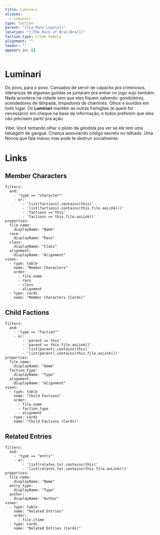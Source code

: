 ```yaml
---
title: Luminari
aliases:
  - Luminari
type: faction
parent: "[[La Mano Legata]]"
location: "[[The Rock of Bral|Bral]]"
faction_type: Crime Family
alignment: ""
leader: ""
appears_in: []
---
```

# Luminari

Do povo, para o povo. Cansados de servir de capacho pra criminosos, lideranças de algumas guildas se juntaram pra entrar no jogo sujo também. Nada acontece na cidade sem que eles fiquem sabendo: gondoleiros, acendedores de lâmpada, limpadores de chaminés. Olhos e ouvidos em todo lugar. Os **Luminari** mantém as outras Famiglias (e quem for necessário) em cheque na base da informação, e todos preferem que eles não precisem partir pra ação. 

Vibe: Você tentando olhar o piloto da gôndola pra ver se ele tem uma tatuagem de gangue. Criança assoviando código secreto no telhado. Uma Nonna que fala manso mas pode te destruir socialmente.

<!-- DYNAMIC:related-entries -->

# Links

## Member Characters
```base
filters:
  and:
    - 'type == "character"'
    - or:
        - 'list(factions).contains(this)'
        - 'list(factions).contains(this.file.asLink())'
        - 'factions == this'
        - 'factions == this.file.asLink()'
properties:
  file.name:
    displayName: "Name"
  race:
    displayName: "Race"
  class:
    displayName: "Class"
  alignment:
    displayName: "Alignment"
views:
  - type: table
    name: "Member Characters"
    order:
      - file.name
      - race
      - class
      - alignment
  - type: cards
    name: "Member Characters (Cards)"
```

## Child Factions
```base
filters:
  and:
    - 'type == "faction"'
    - or:
        - 'parent == this'
        - 'parent == this.file.asLink()'
        - 'list(parent).contains(this)'
        - 'list(parent).contains(this.file.asLink())'
properties:
  file.name:
    displayName: "Name"
  faction_type:
    displayName: "Type"
  alignment:
    displayName: "Alignment"
views:
  - type: table
    name: "Child Factions"
    order:
      - file.name
      - faction_type
      - alignment
  - type: cards
    name: "Child Factions (Cards)"
```

## Related Entries
```base
filters:
  and:
    - 'type == "entry"'
    - or:
        - 'list(relates_to).contains(this)'
        - 'list(relates_to).contains(this.file.asLink())'
properties:
  file.name:
    displayName: "Name"
  entry_type:
    displayName: "Type"
  author:
    displayName: "Author"
views:
  - type: table
    name: "Related Entries"
    order:
      - file.ctime
  - type: cards
    name: "Related Entries (Cards)"
```

<!-- /DYNAMIC -->
